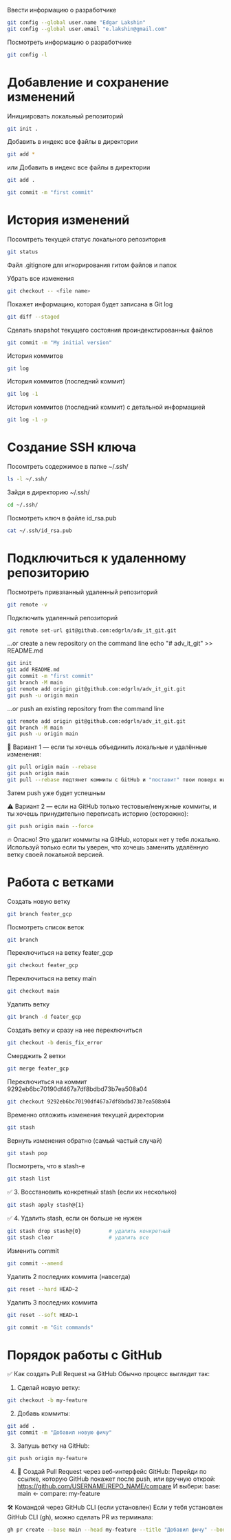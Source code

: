 Ввести информацию о разработчике

```bash
git config --global user.name "Edgar Lakshin"
git config --global user.email "e.lakshin@gmail.com"
```

Посмотреть информацию о разработчике
```bash
git config -l
```


# Добавление и сохранение изменений


Инициировать локальный репозиторий
```bash
git init .
```

Добавить в индекс все файлы в директории
```bash
git add *
```

или Добавить в индекс все файлы в директории

```bash
git add .
```

```bash
git commit -m "first commit"
```

# История изменений
Посомтреть текущей статус локального репозитория
```bash
git status
```

Файл .gitignore для игнорирования гитом файлов и папок


Убрать все изменения
```bash
git checkout -- <file name>
```

Покажет информацию, которая будет записана в Git log
```bash
git diff --staged
```



Сделать snapshot текущего состояния проиндекстированных файлов
```bash
git commit -m "My initial version"
```

История коммитов
```bash
git log
```

История коммитов (последний коммит)
```bash
git log -1
```

История коммитов (последний коммит) с детальной информацией
```bash
git log -1 -p
```

# Создание SSH ключа

Посомтреть содержимое в папке ~/.ssh/
```bash
ls -l ~/.ssh/
```
Зайди в директорию ~/.ssh/
```bash
cd ~/.ssh/
```

Посмотреть ключ в файле id_rsa.pub
```bash
cat ~/.ssh/id_rsa.pub
```

# Подключиться к удаленному репозиторию


Посмотреть привзяанный удаленный репозиторий
```bash
git remote -v
```

Подключить удаленный репозиторий
```bash
git remote set-url git@github.com:edgrln/adv_it_git.git
```

…or create a new repository on the command line
echo "# adv_it_git" >> README.md

```bash
git init
git add README.md
git commit -m "first commit"
git branch -M main
git remote add origin git@github.com:edgrln/adv_it_git.git
git push -u origin main
```


…or push an existing repository from the command line
```bash
git remote add origin git@github.com:edgrln/adv_it_git.git
git branch -M main
git push -u origin main
```



🔧 Вариант 1 — если ты хочешь объединить локальные и удалённые изменения:
```bash
git pull origin main --rebase
git push origin main
git pull --rebase подтянет коммиты с GitHub и "поставит" твои поверх них (чисто и аккуратно)
```

Затем push уже будет успешным

⚠️ Вариант 2 — если на GitHub только тестовые/ненужные коммиты, и ты хочешь принудительно переписать историю (осторожно):
```bash
git push origin main --force
```
🔥 Опасно! Это удалит коммиты на GitHub, которых нет у тебя локально.
Используй только если ты уверен, что хочешь заменить удалённую ветку своей локальной версией.



# Работа с ветками

Создать новую ветку
```bash
git branch feater_gcp
```

Посмотреть список веток
```bash
git branch
```

Переключиться на ветку feater_gcp
```bash
git checkout feater_gcp
```

Переключиться на ветку main
```bash
git checkout main
```

Удалить ветку
```bash
git branch -d feater_gcp
```

Создать ветку и сразу на нее переключиться
```bash
git checkout -b denis_fix_error
```


Смерджить 2 ветки
```bash
git merge feater_gcp
```

Переключиться на коммит 9292eb6bc70190df467a7df8bdbd73b7ea508a04
```bash
git checkout 9292eb6bc70190df467a7df8bdbd73b7ea508a04
```

Временно отложить изменения текущей директории
```bash
git stash
```

Вернуть изменения обратно (самый частый случай)
```bash
git stash pop
```

Посмотреть, что в stash-е
```bash
git stash list
```


✅ 3. Восстановить конкретный stash (если их несколько)
```bash
git stash apply stash@{1}
```

✅ 4. Удалить stash, если он больше не нужен
```bash
git stash drop stash@{0}         # удалить конкретный
git stash clear                  # удалить все
```


Изменить commit
```bash
git commit --amend
```

Удалить 2 последних коммита (навсегда)
```bash
git reset --hard HEAD~2
```


Удалить 3 последних коммита
```bash
git reset --soft HEAD~1
```





```bash
git commit -m "Git commands"
```

# Порядок работы с GitHub

✅ Как создать Pull Request на GitHub
Обычно процесс выглядит так:

1. Сделай новую ветку:
```bash
git checkout -b my-feature
```

2. Добавь коммиты:
```bash
git add .
git commit -m "Добавил новую фичу"
```

3. Запушь ветку на GitHub:
```bash
git push origin my-feature
```

4. 🧠 Создай Pull Request через веб-интерфейс GitHub:
Перейди по ссылке, которую GitHub покажет после push, или вручную открой:
https://github.com/USERNAME/REPO_NAME/compare
И выбери:
base: main ← compare: my-feature

🛠️ Командой через GitHub CLI (если установлен)
Если у тебя установлен GitHub CLI (gh), можно сделать PR из терминала:

```bash
gh pr create --base main --head my-feature --title "Добавил фичу" --body "Описание изменений"
```